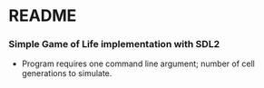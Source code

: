# README

### Simple Game of Life implementation with SDL2

- Program requires one command line argument; number of cell generations to simulate.
